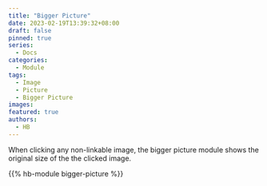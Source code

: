 ```yaml
---
title: "Bigger Picture"
date: 2023-02-19T13:39:32+08:00
draft: false
pinned: true
series:
  - Docs
categories:
  - Module
tags:
  - Image
  - Picture
  - Bigger Picture
images:
featured: true
authors:
  - HB
---
```


When clicking any non-linkable image, the bigger picture module shows the original size of the the clicked image.

<!--more-->

{{% hb-module bigger-picture %}}
